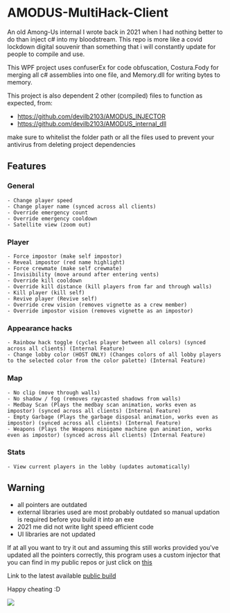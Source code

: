 # AMODUS-MultiHack-Client

An old Among-Us internal I wrote back in 2021 when I had nothing better to do than inject c# into my bloodstream.
This repo is more like a covid lockdown digital souvenir than something that i will constantly update for people to compile and use.

This WPF project uses confuserEx for code obfuscation, Costura.Fody for merging all c# assemblies into one file, and Memory.dll for writing bytes to memory.

This project is also dependent 2 other (compiled) files to function as expected, from:
- https://github.com/devilb2103/AMODUS_INJECTOR
- https://github.com/devilb2103/AMODUS_internal_dll

make sure to whitelist the folder path or all the files used to prevent your antivirus from deleting project dependencies

## Features
  ### General
    - Change player speed
    - Change player name (synced across all clients)
    - Override emergency count
    - Override emergency cooldown
    - Satellite view (zoom out)
  
  ### Player
    - Force impostor (make self impostor)
    - Reveal impostor (red name highlight)
    - Force crewmate (make self crewmate)
    - Invisibility (move around after entering vents)
    - Override kill cooldown
    - Override kill distance (kill players from far and through walls)
    - Kill player (kill self)
    - Revive player (Revive self)
    - Override crew vision (removes vignette as a crew member)
    - Override impostor vision (removes vignette as an impostor)
  
  ### Appearance hacks
    - Rainbow hack toggle (cycles player between all colors) (synced across all clients) (Internal Feature)
    - Change lobby color (HOST ONLY) (Changes colors of all lobby players to the selected color from the color palette) (Internal Feature)
  
  ### Map
    - No clip (move through walls)
    - No shadow / fog (removes raycasted shadows from walls)
    - Medbay Scan (Plays the medbay scan animation, works even as impostor) (synced across all clients) (Internal Feature)
    - Empty Garbage (Plays the garbage disposal animation, works even as impostor) (synced across all clients) (Internal Feature)
    - Weapons (Plays the Weapons minigame machine gun animation, works even as impostor) (synced across all clients) (Internal Feature)
   
   ### Stats
    - View current players in the lobby (updates automatically)

## Warning
  - all pointers are outdated
  - external libraries used are most probably outdated so manual updation is required before you build it into an exe
  - 2021 me did not write light speed efficient code
  - UI libraries are not updated

If at all you want to try it out and assuming this still works provided you've updated all the pointers correctly, this program uses a custom injector that you can find in my public repos or just click on [this](https://github.com/devilb2103/AMODUS_INJECTOR)

Link to the latest available [public build](https://www.unknowncheats.me/forum/among-us/431341-amodus-multihack-internal.html)

Happy cheating :D

![](https://i.postimg.cc/Ssw9yxn1/image-2022-09-08-122736390.png)
